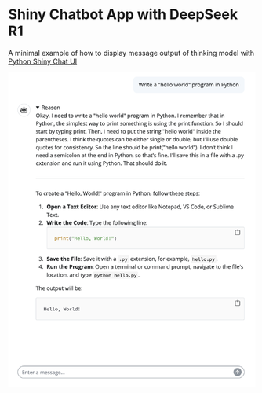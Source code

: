 # Shiny Chatbot App with DeepSeek R1 

A minimal example of how to display message output of thinking model with [Python Shiny Chat UI](https://shiny.posit.co/py/components/display-messages/chat/)


![Example App](./img/example-screen.png)
